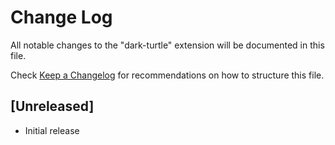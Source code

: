# Change Log

All notable changes to the "dark-turtle" extension will be documented in this file.

Check [Keep a Changelog](http://keepachangelog.com/) for recommendations on how to structure this file.

## [Unreleased]

- Initial release
